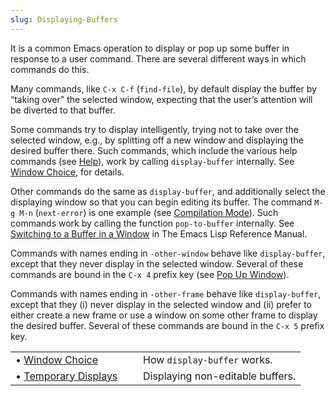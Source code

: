 ```yaml
---
slug: Displaying-Buffers
---
```


It is a common Emacs operation to display or pop up some buffer in response to a user command. There are several different ways in which commands do this.

Many commands, like `C-x C-f` (`find-file`), by default display the buffer by “taking over" the selected window, expecting that the user’s attention will be diverted to that buffer.

Some commands try to display intelligently, trying not to take over the selected window, e.g., by splitting off a new window and displaying the desired buffer there. Such commands, which include the various help commands (see [Help](Help)), work by calling `display-buffer` internally. See [Window Choice](Window-Choice), for details.

Other commands do the same as `display-buffer`, and additionally select the displaying window so that you can begin editing its buffer. The command `M-g M-n` (`next-error`) is one example (see [Compilation Mode](Compilation-Mode)). Such commands work by calling the function `pop-to-buffer` internally. See [Switching to a Buffer in a Window](https://www.gnu.org/software/emacs/manual/html_mono/elisp.html#Switching-Buffers) in The Emacs Lisp Reference Manual.

Commands with names ending in `-other-window` behave like `display-buffer`, except that they never display in the selected window. Several of these commands are bound in the `C-x 4` prefix key (see [Pop Up Window](Pop-Up-Window)).

Commands with names ending in `-other-frame` behave like `display-buffer`, except that they (i) never display in the selected window and (ii) prefer to either create a new frame or use a window on some other frame to display the desired buffer. Several of these commands are bound in the `C-x 5` prefix key.

|                                            |    |                                  |
| :----------------------------------------- | -- | :------------------------------- |
| • [Window Choice](Window-Choice)           |    | How `display-buffer` works.      |
| • [Temporary Displays](Temporary-Displays) |    | Displaying non-editable buffers. |
